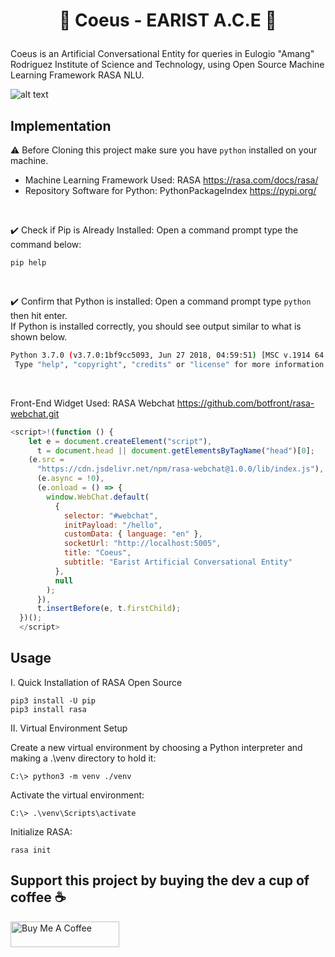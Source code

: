 # **<p align="center">:robot: Coeus - EARIST A.C.E :speech_balloon:</p>**
Coeus is an Artificial Conversational Entity for queries in Eulogio "Amang" Rodriguez Institute of Science and Technology, using Open Source Machine Learning Framework RASA NLU.

![alt text](https://i.ibb.co/jD9V5vz/5-SVXe-Qdc-4x.jpg)

## Implementation
:warning: Before Cloning this project make sure you have `python` installed on your machine.

- Machine Learning Framework Used: RASA <https://rasa.com/docs/rasa/>
- Repository Software for Python: PythonPackageIndex <https://pypi.org/>
<br/>

:heavy_check_mark: Check if Pip is Already Installed: Open a command prompt type the command below:
```console
pip help
```
<br/>

:heavy_check_mark: Confirm that Python is installed: Open a command prompt type `python` then hit enter.\
If Python is installed correctly, you should see output similar to what is shown below.
```sh
Python 3.7.0 (v3.7.0:1bf9cc5093, Jun 27 2018, 04:59:51) [MSC v.1914 64 bit (AMD64)] on win32
 Type "help", "copyright", "credits" or "license" for more information.
```
<br/>

Front-End Widget Used: RASA Webchat <https://github.com/botfront/rasa-webchat.git>
```js
<script>!(function () {
    let e = document.createElement("script"),
      t = document.head || document.getElementsByTagName("head")[0];
    (e.src =
      "https://cdn.jsdelivr.net/npm/rasa-webchat@1.0.0/lib/index.js"),
      (e.async = !0),
      (e.onload = () => {
        window.WebChat.default(
          {
            selector: "#webchat",
            initPayload: "/hello",
            customData: { language: "en" },
            socketUrl: "http://localhost:5005",
            title: "Coeus",
            subtitle: "Earist Artificial Conversational Entity"
          },
          null
        );
      }),
      t.insertBefore(e, t.firstChild);
  })();
  </script>
```

## Usage

I. Quick Installation of RASA Open Source
```console
pip3 install -U pip
pip3 install rasa
```
II. Virtual Environment Setup

Create a new virtual environment by choosing a Python interpreter and making a .\\venv directory to hold it:
```console
C:\> python3 -m venv ./venv
```
Activate the virtual environment:
```console
C:\> .\venv\Scripts\activate
```
Initialize RASA:
```console
rasa init
```
## Support this project by buying the dev a cup of coffee :coffee:  
<a href="https://www.buymeacoffee.com/dids" target="_blank"><img src="https://cdn.buymeacoffee.com/buttons/default-orange.png" alt="Buy Me A Coffee" height="41" width="174"></a>
